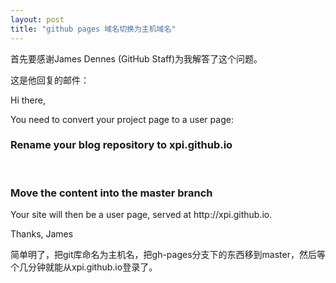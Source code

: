 ```yaml
---
layout: post
title: "github pages 域名切换为主机域名"
---
```


首先要感谢James Dennes (GitHub Staff)为我解答了这个问题。

这是他回复的邮件：

Hi there,

You need to convert your project page to a user page:
<h3>
Rename your blog repository to xpi.github.io</h3><br>
<h3>
Move the content into the master branch
</h3>
Your site will then be a user page, served at http://xpi.github.io.

Thanks,
James

简单明了，把git库命名为主机名，把gh-pages分支下的东西移到master，然后等个几分钟就能从xpi.github.io登录了。

